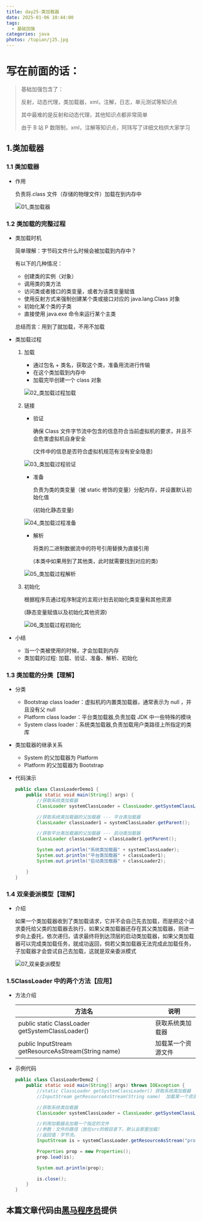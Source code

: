 ```yaml
---
title: day25-类加载器
date: 2025-01-06 10:44:00
tags:
  - 基础加强
categories: java
photos: /tupian/j25.jpg
---
```


# 写在前面的话：

> 基础加强包含了：
>
> 反射，动态代理，类加载器，xml，注解，日志，单元测试等知识点
>
> 其中最难的是反射和动态代理，其他知识点都非常简单
>
> 由于 B 站 P 数限制，xml，注解等知识点，阿玮写了详细文档供大家学习

## 1.类加载器

### 1.1 类加载器

- 作用

  负责将.class 文件（存储的物理文件）加载在到内存中

  ![01_类加载器](/tupian/01_类加载器.png)

### 1.2 类加载的完整过程

- 类加载时机

  简单理解：字节码文件什么时候会被加载到内存中？

  有以下的几种情况：

  - 创建类的实例（对象）
  - 调用类的类方法
  - 访问类或者接口的类变量，或者为该类变量赋值
  - 使用反射方式来强制创建某个类或接口对应的 java.lang.Class 对象
  - 初始化某个类的子类
  - 直接使用 java.exe 命令来运行某个主类

  总结而言：用到了就加载，不用不加载

- 类加载过程

  1. 加载

     - 通过包名 + 类名，获取这个类，准备用流进行传输
     - 在这个类加载到内存中
     - 加载完毕创建一个 class 对象

     ![02_类加载过程加载](/tupian/02_类加载过程加载.png)

  2. 链接

     - 验证

       确保 Class 文件字节流中包含的信息符合当前虚拟机的要求，并且不会危害虚拟机自身安全

       (文件中的信息是否符合虚拟机规范有没有安全隐患)

     ![03_类加载过程验证](/tupian/03_类加载过程验证.png)

     - 准备

       负责为类的类变量（被 static 修饰的变量）分配内存，并设置默认初始化值

       (初始化静态变量)

     ![04_类加载过程准备](/tupian/04_类加载过程准备.png)

     - 解析

       将类的二进制数据流中的符号引用替换为直接引用

       (本类中如果用到了其他类，此时就需要找到对应的类)

     ![05_类加载过程解析](/tupian/05_类加载过程解析.png)

  3. 初始化

     根据程序员通过程序制定的主观计划去初始化类变量和其他资源

     (静态变量赋值以及初始化其他资源)

     ![06_类加载过程初始化](/tupian/06_类加载过程初始化.png)

- 小结

  - 当一个类被使用的时候，才会加载到内存
  - 类加载的过程: 加载、验证、准备、解析、初始化

### 1.3 类加载的分类【理解】

- 分类

  - Bootstrap class loader：虚拟机的内置类加载器，通常表示为 null ，并且没有父 null
  - Platform class loader：平台类加载器,负责加载 JDK 中一些特殊的模块
  - System class loader：系统类加载器,负责加载用户类路径上所指定的类库

- 类加载器的继承关系

  - System 的父加载器为 Platform
  - Platform 的父加载器为 Bootstrap

- 代码演示

  ```java
  public class ClassLoaderDemo1 {
      public static void main(String[] args) {
          //获取系统类加载器
          ClassLoader systemClassLoader = ClassLoader.getSystemClassLoader();

          //获取系统类加载器的父加载器 --- 平台类加载器
          ClassLoader classLoader1 = systemClassLoader.getParent();

          //获取平台类加载器的父加载器 --- 启动类加载器
          ClassLoader classLoader2 = classLoader1.getParent();

          System.out.println("系统类加载器" + systemClassLoader);
          System.out.println("平台类加载器" + classLoader1);
          System.out.println("启动类加载器" + classLoader2);

      }
  }
  ```

### 1.4 双亲委派模型【理解】

- 介绍

  如果一个类加载器收到了类加载请求，它并不会自己先去加载，而是把这个请求委托给父类的加载器去执行，如果父类加载器还存在其父类加载器，则进一步向上委托，依次递归，请求最终将到达顶层的启动类加载器，如果父类加载器可以完成类加载任务，就成功返回，倘若父类加载器无法完成此加载任务，子加载器才会尝试自己去加载，这就是双亲委派模式

  ![07_双亲委派模型](/tupian/07_双亲委派模型.png)

### 1.5ClassLoader 中的两个方法【应用】

- 方法介绍

  | 方法名                                              | 说明               |
  | --------------------------------------------------- | ------------------ |
  | public static ClassLoader getSystemClassLoader()    | 获取系统类加载器   |
  | public InputStream getResourceAsStream(String name) | 加载某一个资源文件 |

- 示例代码

  ```java
  public class ClassLoaderDemo2 {
      public static void main(String[] args) throws IOException {
          //static ClassLoader getSystemClassLoader() 获取系统类加载器
          //InputStream getResourceAsStream(String name)  加载某一个资源文件

          //获取系统类加载器
          ClassLoader systemClassLoader = ClassLoader.getSystemClassLoader();

          //利用加载器去加载一个指定的文件
          //参数：文件的路径（放在src的根目录下，默认去那里加载）
          //返回值：字节流。
          InputStream is = systemClassLoader.getResourceAsStream("prop.properties");

          Properties prop = new Properties();
          prop.load(is);

          System.out.println(prop);

          is.close();
      }
  }
  ```

## 本篇文章代码由[黑马程序员](https://space.bilibili.com/37974444?spm_id_from=333.337.search-card.all.click)提供
